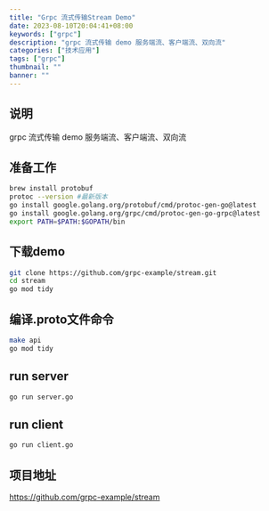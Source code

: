 ```yaml
---
title: "Grpc 流式传输Stream Demo"
date: 2023-08-10T20:04:41+08:00
keywords: ["grpc"]
description: "grpc 流式传输 demo 服务端流、客户端流、双向流"
categories: ["技术应用"]
tags: ["grpc"]
thumbnail: ""
banner: ""
---
```


## 说明
grpc 流式传输 demo 服务端流、客户端流、双向流

## 准备工作
```bash
brew install protobuf
protoc --version #最新版本
go install google.golang.org/protobuf/cmd/protoc-gen-go@latest
go install google.golang.org/grpc/cmd/protoc-gen-go-grpc@latest
export PATH=$PATH:$GOPATH/bin
```
## 下载demo
```bash
git clone https://github.com/grpc-example/stream.git
cd stream
go mod tidy
```
## 编译.proto文件命令
```bash
make api
go mod tidy
```

## run server
```bash
go run server.go
```

## run client
```bash
go run client.go
```

## 项目地址
https://github.com/grpc-example/stream